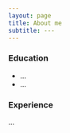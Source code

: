 ```yaml
---
layout: page
title: About me
subtitle: ---
---
```


### Education

- ...
- ...

### Experience

...
